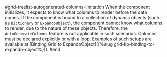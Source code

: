 #grid-treelist-autogenerated-columns-limitation
When the component initializes, it expects to know what columns to render before the data comes.
If the component is bound to a collection of dynamic objects (such as `Dictionary` or `ExpandoObject`), the component cannot know what columns to render, due to the nature of these objects. Therefore, the `AutoGenerateColumns` feature is not applicable in such scenarios. Columns must be declared explicitly or with a loop. Examples of such setups are available at [Binding Grid to ExpandoObject]({%slug grid-kb-binding-to-expando-object%})).
#end

